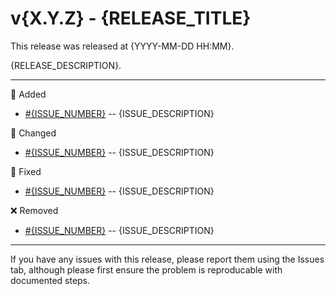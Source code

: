 # v{X.Y.Z} - {RELEASE_TITLE}

This release was released at {YYYY-MM-DD HH:MM}.

{RELEASE_DESCRIPTION}.

---

🌟 Added

- [#{ISSUE_NUMBER}]({ISSUE_LINK}) -- {ISSUE_DESCRIPTION}

📝 Changed

- [#{ISSUE_NUMBER}]({ISSUE_LINK}) -- {ISSUE_DESCRIPTION}

🐛 Fixed

- [#{ISSUE_NUMBER}]({ISSUE_LINK}) -- {ISSUE_DESCRIPTION}

❌ Removed

- [#{ISSUE_NUMBER}]({ISSUE_LINK}) -- {ISSUE_DESCRIPTION}

---

If you have any issues with this release, please report them using the Issues tab, although please first ensure the problem is reproducable with documented steps.
